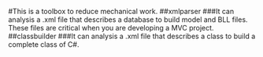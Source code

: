 #This is a toolbox to reduce mechanical work.
##xmlparser
###It can analysis a .xml file that describes a database to build model and BLL files. These files are critical when you are developing a MVC project.
##classbuilder
###It can analysis a .xml file that describes a class to build a complete class of C#.
